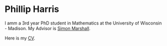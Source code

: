 # Phillip Harris

I amm a 3rd year PhD student in Mathematics at the University of Wisconsin - Madison. My Advisor is [Simon Marshall](https://people.math.wisc.edu/~marshall/). 

Here is my [CV](https://github.com/phillipharr1s/phillipharr1s.github.io/blob/master/docs/phillipharris-04-2022.pdf).
